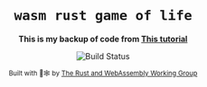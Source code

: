 <div align="center">

  <h1><code>wasm rust game of life</code></h1>

  <strong>This is my backup of code from <a href="https://rustwasm.github.io/docs/book/introduction.html">This tutorial</a></strong>

  <img src="https://img.shields.io/travis/rustwasm/wasm-pack-template.svg?style=flat-square" alt="Build Status" />

  <sub>Built with 🦀🕸 by <a href="https://rustwasm.github.io/">The Rust and WebAssembly Working Group</a></sub>
</div>